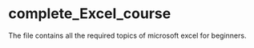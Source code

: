 # complete_Excel_course
The file contains all the required topics of microsoft excel for beginners.
